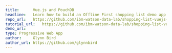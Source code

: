 ```yaml
---
title:      Vue.js and PouchDB
headline:   Learn how to build an Offline First shopping list demo app using <a href="https://vuejs.org">Vue.js</a> and <a href="https://pouchdb.com">PouchDB</a>
repo_url:   https://github.com/ibm-watson-data-lab/shopping-list-vuejs-pouchdb
tutorial_url:   https://github.com/ibm-watson-data-lab/shopping-list-vuejs-pouchdb/blob/master/tutorial.md
demo_url: 
type: Progressive Web App
author:     Glynn Bird
author_url: https://github.com/glynnbird
---
```


